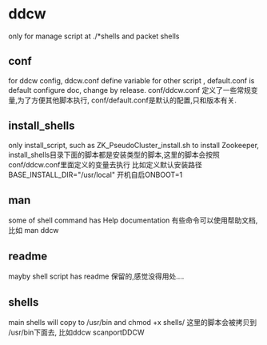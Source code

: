 # ddcw
only for manage script at ./*shells
and packet shells

## conf
for ddcw config, ddcw.conf define variable for other script , default.conf is default configure doc, change by release.
conf/ddcw.conf 定义了一些常规变量,为了方便其他脚本执行, conf/default.conf是默认的配置,只和版本有关.

## install_shells
only install_script, such as ZK_PseudoCluster_install.sh to install Zookeeper,
install_shells目录下面的脚本都是安装类型的脚本,这里的脚本会按照conf/ddcw.conf里面定义的变量去执行
比如定义默认安装路径BASE_INSTALL_DIR="/usr/local"   开机自启ONBOOT=1

## man
some of shell command has Help documentation 
有些命令可以使用帮助文档,比如 man ddcw

## readme
mayby shell script has readme
保留的,感觉没得用处....

## shells
main shells will copy to /usr/bin and chmod +x shells/
这里的脚本会被拷贝到 /usr/bin下面去, 比如ddcw  scanportDDCW


